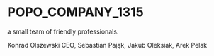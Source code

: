 # POPO_COMPANY_1315
a small team of friendly professionals.

Konrad Olszewski CEO,
Sebastian Pająk,
Jakub Oleksiak,
Arek Pelak
